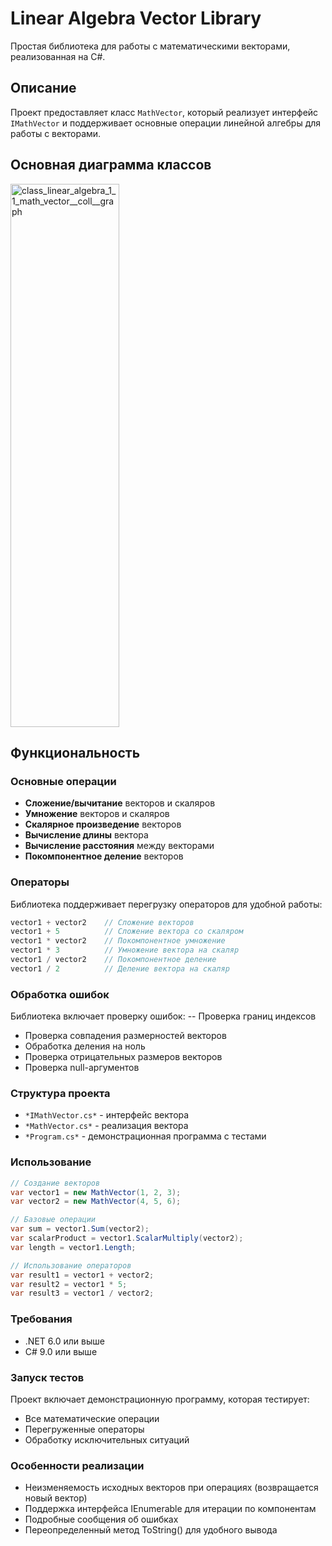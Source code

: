 # Linear Algebra Vector Library

Простая библиотека для работы с математическими векторами, реализованная на C#.

## Описание

Проект предоставляет класс `MathVector`, который реализует интерфейс `IMathVector` и поддерживает основные операции линейной алгебры для работы с векторами.

## Основная диаграмма классов
<img width="174" height="869" alt="class_linear_algebra_1_1_math_vector__coll__graph" src="https://github.com/user-attachments/assets/fb99c430-3adb-420a-b632-1b7dfa9c94a0" />

## Функциональность

### Основные операции

- **Сложение/вычитание** векторов и скаляров
- **Умножение** векторов и скаляров
- **Скалярное произведение** векторов
- **Вычисление длины** вектора
- **Вычисление расстояния** между векторами
- **Покомпонентное деление** векторов

### Операторы

Библиотека поддерживает перегрузку операторов для удобной работы:

```csharp
vector1 + vector2    // Сложение векторов
vector1 + 5          // Сложение вектора со скаляром
vector1 * vector2    // Покомпонентное умножение
vector1 * 3          // Умножение вектора на скаляр
vector1 / vector2    // Покомпонентное деление
vector1 / 2          // Деление вектора на скаляр
```

### Обработка ошибок
Библиотека включает проверку ошибок:
-- Проверка границ индексов
- Проверка совпадения размерностей векторов
- Обработка деления на ноль
- Проверка отрицательных размеров векторов
- Проверка null-аргументов

### Структура проекта
- ``*IMathVector.cs*`` - интерфейс вектора
- ``*MathVector.cs*`` - реализация вектора
- ``*Program.cs*`` - демонстрационная программа с тестами

### Использование
```csharp
// Создание векторов
var vector1 = new MathVector(1, 2, 3);
var vector2 = new MathVector(4, 5, 6);

// Базовые операции
var sum = vector1.Sum(vector2);
var scalarProduct = vector1.ScalarMultiply(vector2);
var length = vector1.Length;

// Использование операторов
var result1 = vector1 + vector2;
var result2 = vector1 * 5;
var result3 = vector1 / vector2;
```
### Требования
- .NET 6.0 или выше
- C# 9.0 или выше

### Запуск тестов
Проект включает демонстрационную программу, которая тестирует:
- Все математические операции
- Перегруженные операторы
- Обработку исключительных ситуаций

### Особенности реализации
- Неизменяемость исходных векторов при операциях (возвращается новый вектор)
- Поддержка интерфейса IEnumerable для итерации по компонентам
- Подробные сообщения об ошибках
- Переопределенный метод ToString() для удобного вывода
